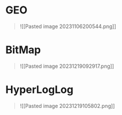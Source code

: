 # GEO
>![[Pasted image 20231106200544.png]]

# BitMap
>![[Pasted image 20231219092917.png]]


# HyperLogLog
>![[Pasted image 20231219105802.png]]



